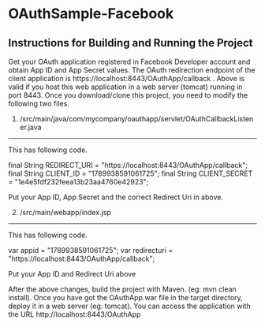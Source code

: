 # OAuthSample-Facebook

Instructions for Building and Running the Project
-------------------------------------------------
Get your OAuth application registered in Facebook Developer account and obtain App ID and App Secret values.
The OAuth redirection endpoint of the client application is https://localhost:8443/OAuthApp/callback .
Above is valid if you host this web application in a web server (tomcat) running in port 8443.
Once you download/clone this project, you need to modify the following two files.

1. /src/main/java/com/mycompany/oauthapp/servlet/OAuthCallbackListener.java
---------------------------------------------------------------------------

This has following code.

 final String REDIRECT_URI = "https://localhost:8443/OAuthApp/callback";
 final String CLIENT_ID = "1789938591061725";
 final String CLIENT_SECRET = "1e4e5fdf232feea13b23aa4760e42923";
 
Put your App ID, App Secret and the correct Redirect Uri in above.

2. /src/main/webapp/index.jsp
------------------------------

This has following code. 
 
 var appid = "1789938591061725";
 var redirecturi = "https://localhost:8443/OAuthApp/callback";

Put your App ID and Redirect Uri above 


After the above changes, build the project with Maven. (eg: mvn clean install).
Once you have got the OAuthApp.war file in the target directory, deploy it in a web server (eg: tomcat).
You can access the application with the URL http://localhost:8443/OAuthApp 





